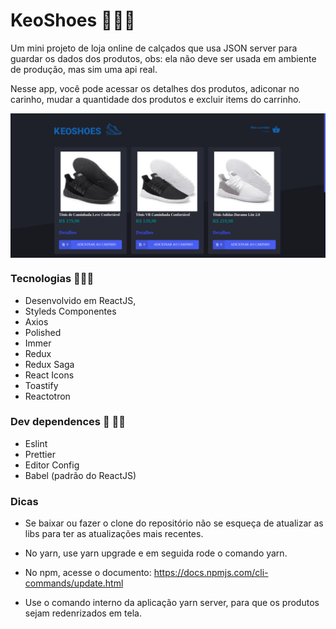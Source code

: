 # KeoShoes 👟🥾👠


<p>
 Um mini projeto de loja online de calçados que usa JSON server para guardar os dados dos produtos,
 obs: ela não deve ser usada em ambiente de produção, mas sim uma api real.
 <p> 
 
 <p>
  Nesse app, você pode acessar os detalhes dos produtos, adiconar no carinho, mudar a quantidade dos produtos e excluir items do
  carrinho.
 </p>


<p align="center"> 
  <img src="https://github.com/KelvinLopes/keoshoes/blob/master/video/Screen.gif"      width="800" heigth="900" align="center" alt="Tela do app KeoShoes"/>
 </p>

### Tecnologias 🔧🚙🔌

* Desenvolvido em ReactJS,
* Styleds Componentes
* Axios
* Polished
* Immer
* Redux
* Redux Saga
* React Icons
* Toastify
* Reactotron

### Dev dependences 🤝  🤜🤛
* Eslint 
* Prettier
* Editor Config
* Babel (padrão do ReactJS)

### Dicas

* Se baixar ou fazer o clone do repositório não se esqueça de atualizar as libs para ter as atualizações mais recentes.

* No yarn, use yarn upgrade e em seguida rode o comando yarn.

* No npm, acesse o documento: https://docs.npmjs.com/cli-commands/update.html

* Use o comando interno da aplicação yarn server, para que os produtos sejam redenrizados em tela.

